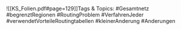
![[KS_Folien.pdf#page=129]]Tags & Topics:
   #Gesamtnetz
   #begrenztRegionen
   #RoutingProblem
   #VerfahrenJeder
   #verwendetVorteileRoutingtabellen
   #kleinerAnderung
   #Anderungen